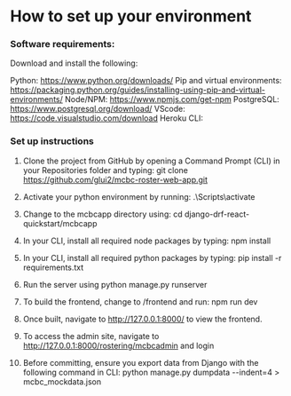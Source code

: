 # How to set up your environment

### Software requirements:

Download and install the following:

Python: https://www.python.org/downloads/
Pip and virtual environments: https://packaging.python.org/guides/installing-using-pip-and-virtual-environments/
Node/NPM: https://www.npmjs.com/get-npm
PostgreSQL: https://www.postgresql.org/download/
VScode: https://code.visualstudio.com/download
Heroku CLI:

### Set up instructions

1. Clone the project from GitHub by opening a Command Prompt (CLI) in your Repositories folder and typing:
   git clone https://github.com/glui2/mcbc-roster-web-app.git

2. Activate your python environment by running:
   .\Scripts\activate

3. Change to the mcbcapp directory using:
   cd django-drf-react-quickstart/mcbcapp

4. In your CLI, install all required node packages by typing:
   npm install

5. In your CLI, install all required python packages by typing:
   pip install -r requirements.txt

6. Run the server using
   python manage.py runserver

7. To build the frontend, change to /frontend and run:
   npm run dev

8. Once built, navigate to http://127.0.0.1:8000/ to view the frontend.

9. To access the admin site, navigate to http://127.0.0.1:8000/rostering/mcbcadmin and login

10. Before committing, ensure you export data from Django with the following command in CLI:
    python manage.py dumpdata --indent=4 > mcbc_mockdata.json
